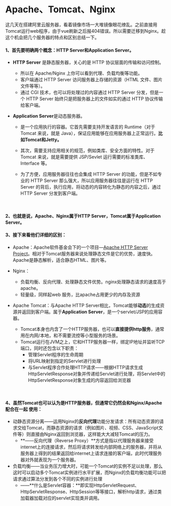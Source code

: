 # Apache、Tomcat、Nginx

这几天在搭建阿里云服务器，看着镜像市场一大堆镜像眼花缭乱。之前直接用Tomcat运行web程序，由于vue刷新之后报404错误。所以需要迁移到Nginx。趁这个机会把几个服务器的特点和区别总结一下。

#### 1、首先要明确两个概念：HTTP Server和Application Server。

- **HTTP Server** 是静态服务器，关心的是 HTTP 协议层面的传输和访问控制。

  - 所以在 Apache/Nginx 上你可以看到代理、负载均衡等功能。
  - 客户端通过 HTTP Server 访问服务器上存储的资源（HTML 文件、图片文件等等）。
  - 通过 CGI 技术，也可以将处理过的内容通过 HTTP Server 分发，但是一个 HTTP Server 始终只是把服务器上的文件如实的通过 HTTP 协议传输给客户端。

- **Application Server**是动态服务器。

  - 是一个应用执行的容器。它首先需要支持开发语言的 Runtime（对于 Tomcat 来说，就是 Java），保证应用能够在应用服务器上正常运行。**比如Tomcat和Jetty。**

  - 其次，需要支持应用相关的规范，例如类库、安全方面的特性。对于 Tomcat 来说，就是需要提供 JSP/Sevlet 运行需要的标准类库、Interface 等。

  - 为了方便，应用服务器往往也会集成 HTTP Server 的功能，但是不如专业的 HTTP Server 那么强大，所以应用服务器往往是运行在 HTTP Server 的背后，执行应用，将动态的内容转化为静态的内容之后，通过 HTTP Server 分发到客户端。 

    ​

#### 2、也就是说，Apache、Nginx属于HTTP Server，Tomcat属于Application Server。



#### 3、接下来看他们详细的区别：

* Apache：Apache软件基金会下的一个项目—[Apache HTTP Server Project](https://httpd.apache.org/)。相对于Tomcat服务器来说处理静态文件是它的优势，速度快。Apache是静态解析，适合静态HTML、图片等。

* Nginx：

  * 负载均衡、反向代理、处理静态文件优势。nginx处理静态请求的速度高于apache。
  * 轻量级，同样起web 服务，比apache占用更少的内存及资源 

* Apache Tomcat：与Apache HTTP Server相比，Tomcat能够**动态**的生成资源并返回到客户端。属于**Application Server**，是一个servlet/JSP的应用容器。

  * Tomcat本身也内含了一个HTTP服务器，也可以**直接提供http服务**，通常用在内网/本地，和不需要流控等小型服务的场景。
  * Tomcat运行在JVM之上，它和HTTP服务器一样，绑定IP地址并监听TCP端口，同时还包含以下职责：
    * 管理Servlet程序的生命周期
    * 将URL映射到指定的Servlet进行处理
    * 与Servlet程序合作处理HTTP请求——根据HTTP请求生成HttpServletResponse对象并传递给Servlet进行处理，将Servlet中的HttpServletResponse对象生成的内容返回给浏览器

  ​

#### 4、虽然Tomcat也可以认为是HTTP服务器，但通常它仍然会和Nginx/Apache配合在一起 使用：

- 动静态资源分离——运用Nginx的**反向代理**功能分发请求：所有动态资源的请求交给Tomcat，而静态资源的请求（例如图片、视频、CSS、JavaScript文件等）则直接由Nginx返回到浏览器，这样能大大减轻Tomcat的压力。
  - **——反向代理（Reverse Proxy）**方式是指以代理服务器来接受internet上的连接请求，然后将请求转发给内部网络上的服务器，并将从服务器上得到的结果返回给internet上请求连接的客户端，此时代理服务器对外就表现为一个服务器。
- 负载均衡——当业务压力增大时，可能一个Tomcat的实例不足以处理，那么这时可以启动多个Tomcat实例进行水平扩展，而Nginx的负载均衡功能可以把请求通过算法分发到各个不同的实例进行处理
  - ——**什么是Servlet容器：**即实现HttpServletRequest、HttpServletResponse、HttpSession等等接口，解析http请求，通过类加载器加载对应的servlet实现类并调用。